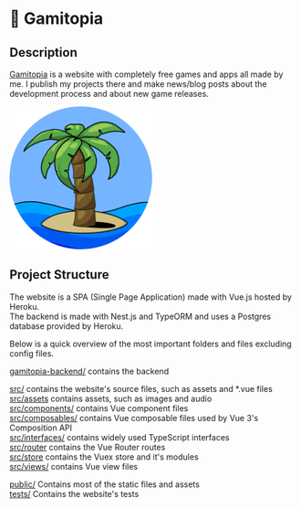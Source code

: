 # 🌴 Gamitopia

## Description

[Gamitopia](http://gamitopia.herokuapp.com/) is a website with completely free games and apps all made by me. I publish my projects there and make news/blog posts about the development process and about new game releases.

<img src="https://github.com/Jondolf/Gamitopia/blob/master/src/assets/images/gamitopia_logo_circle.png" width="250" height="250"/>

## Project Structure

The website is a SPA (Single Page Application) made with Vue.js hosted by Heroku.  
The backend is made with Nest.js and TypeORM and uses a Postgres database provided by Heroku.  

Below is a quick overview of the most important folders and files excluding config files.

[gamitopia-backend/](https://github.com/Jondolf/Gamitopia/tree/master/gamitopia-backend) contains the backend  

[src/](https://github.com/Jondolf/Gamitopia/tree/master/src) contains the website's source files, such as assets and *.vue files  
[src/assets](https://github.com/Jondolf/Gamitopia/tree/master/src/assets) contains assets, such as images and audio  
[src/components/](https://github.com/Jondolf/Gamitopia/tree/master/src/components) contains Vue component files  
[src/composables/](https://github.com/Jondolf/Gamitopia/tree/master/src/composables) contains Vue composable files used by Vue 3's Composition API  
[src/interfaces/](https://github.com/Jondolf/Gamitopia/tree/master/src/interfaces) contains widely used TypeScript interfaces  
[src/router](https://github.com/Jondolf/Gamitopia/tree/master/src/router) contains the Vue Router routes  
[src/store](https://github.com/Jondolf/Gamitopia/tree/master/src/store) contains the Vuex store and it's modules  
[src/views/](https://github.com/Jondolf/Gamitopia/tree/master/src/views) contains Vue view files

[public/](https://github.com/Jondolf/Gamitopia/tree/master/public) Contains most of the static files and assets  
[tests/](https://github.com/Jondolf/Gamitopia/tree/master/tests) Contains the website's tests  